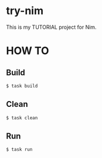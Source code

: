# try-nim

This is my TUTORIAL project for Nim.

# HOW TO

## Build

```sh
$ task build
```

## Clean

```sh
$ task clean
```

## Run

```sh
$ task run
```

